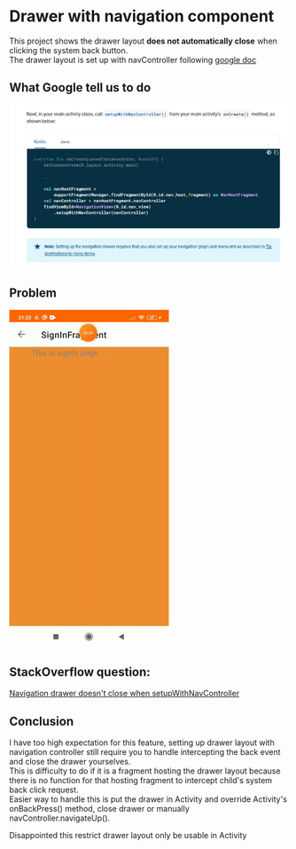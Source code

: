 
# Drawer with navigation component

This project shows the drawer layout **does not automatically close** when clicking the system back button.  
The drawer layout is set up with navController following [google doc](https://developer.android.com/guide/navigation/navigation-ui#add_a_navigation_drawer)

## What Google tell us to do
![](demo/instruction.JPG)

## Problem
![](demo/drawer.gif)

## StackOverflow question:
[Navigation drawer doesn't close when setupWithNavController](https://stackoverflow.com/q/69513107/5777189)


## Conclusion
I have too high expectation for this feature, setting up drawer layout with navigation controller still require you to handle intercepting the back event and close the drawer yourselves.  
This is difficulty to do if it is a fragment hosting the drawer layout because there is no function for that hosting fragment to intercept child's system back click request.  
Easier way to handle this is put the drawer in Activity and override Activity's onBackPress() method, close drawer or manually navController.navigateUp().

Disappointed this restrict drawer layout only be usable in Activity



